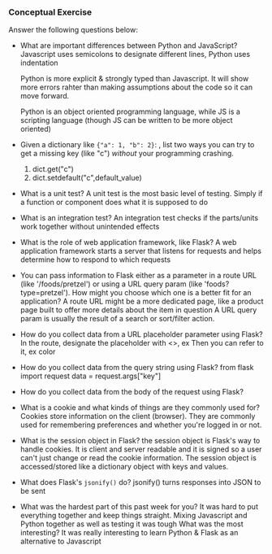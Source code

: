 ### Conceptual Exercise

Answer the following questions below:

- What are important differences between Python and JavaScript?
  Javascript uses semicolons to designate different lines, Python uses indentation

  Python is more explicit & strongly typed than Javascript. It will show more errors rahter than making assumptions about the code so it can move forward.

  Python is an object oriented programming language, while JS is a scripting language (though JS can be written to be more object oriented)

- Given a dictionary like `{"a": 1, "b": 2}`: , list two ways you
  can try to get a missing key (like "c") _without_ your programming
  crashing.

  1. dict.get("c")
  2. dict.setdefault("c",default_value)

* What is a unit test?
  A unit test is the most basic level of testing. Simply if a function or component does what it is supposed to do

* What is an integration test?
  An integration test checks if the parts/units work together without unintended effects

* What is the role of web application framework, like Flask?
  A web application framework starts a server that listens for requests and helps determine how to respond to which requests

* You can pass information to Flask either as a parameter in a route URL
  (like '/foods/pretzel') or using a URL query param (like
  'foods?type=pretzel'). How might you choose which one is a better fit
  for an application?
  A route URL might be a more dedicated page, like a product page built to offer more details about the item in question
  A URL query param is usually the result of a search or sort/filter action.

* How do you collect data from a URL placeholder parameter using Flask?
  In the route, designate the placeholder with <>, ex <color>
  Then you can refer to it, ex color

* How do you collect data from the query string using Flask?
  from flask import request
  data = request.args["key"]

- How do you collect data from the body of the request using Flask?

- What is a cookie and what kinds of things are they commonly used for?
  Cookies store information on the client (browser). They are commonly used for remembering preferences and whether you're logged in or not.

- What is the session object in Flask?
  the session object is Flask's way to handle cookies. It is client and server readable and it is signed so a user can't just change or read the cookie information. The session object is accessed/stored like a dictionary object with keys and values.

- What does Flask's `jsonify()` do?
  jsonify() turns responses into JSON to be sent

- What was the hardest part of this past week for you?
  It was hard to put everything together and keep things straight. Mixing Javascript and Python together as well as testing it was tough
  What was the most interesting?
  It was really interesting to learn Python & Flask as an alternative to Javascript
